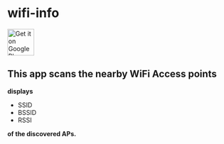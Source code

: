 # wifi-info

<a href="https://play.google.com/store/apps/details?id=io.github.kiranshny.wifiinfo"><img alt="Get it on Google Play" src="https://play.google.com/intl/en_us/badges/images/generic/en-play-badge.png" height=60px /></a>

## This app scans the nearby WiFi Access points 
**displays**
- SSID
- BSSID
- RSSI

**of the discovered APs.**

